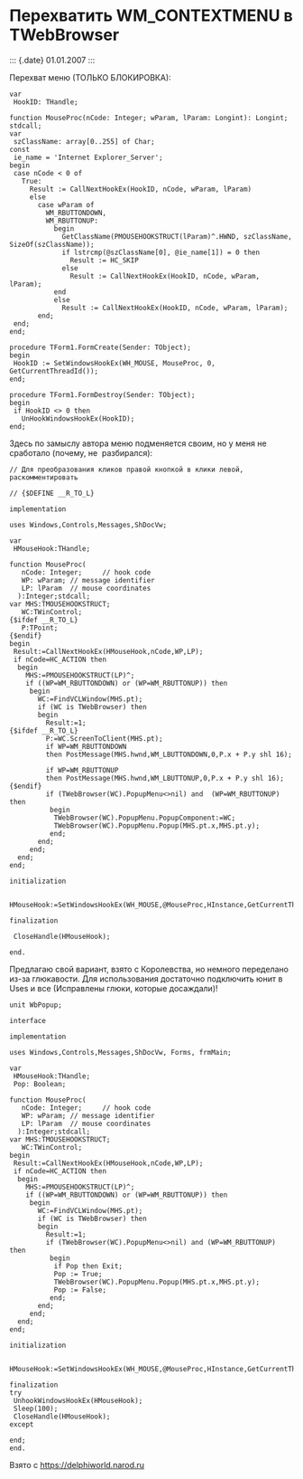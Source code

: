 Перехватить WM\_CONTEXTMENU в TWebBrowser
=========================================

::: {.date}
01.01.2007
:::

Перехват меню (ТОЛЬКО БЛОКИРОВКА):

    var
     HookID: THandle;
     
    function MouseProc(nCode: Integer; wParam, lParam: Longint): Longint; stdcall; 
    var 
     szClassName: array[0..255] of Char; 
    const 
     ie_name = 'Internet Explorer_Server'; 
    begin 
     case nCode < 0 of 
       True: 
         Result := CallNextHookEx(HookID, nCode, wParam, lParam) 
         else 
           case wParam of 
             WM_RBUTTONDOWN, 
             WM_RBUTTONUP: 
               begin 
                 GetClassName(PMOUSEHOOKSTRUCT(lParam)^.HWND, szClassName, SizeOf(szClassName)); 
                 if lstrcmp(@szClassName[0], @ie_name[1]) = 0 then 
                   Result := HC_SKIP 
                 else 
                   Result := CallNextHookEx(HookID, nCode, wParam, lParam); 
               end 
               else 
                 Result := CallNextHookEx(HookID, nCode, wParam, lParam); 
           end; 
     end; 
    end; 
     
    procedure TForm1.FormCreate(Sender: TObject); 
    begin 
     HookID := SetWindowsHookEx(WH_MOUSE, MouseProc, 0, GetCurrentThreadId()); 
    end; 
     
    procedure TForm1.FormDestroy(Sender: TObject); 
    begin 
     if HookID <> 0 then 
       UnHookWindowsHookEx(HookID); 
    end; 

Здесь по замыслу автора меню подменяется своим, но у меня не сработало
(почему, не  разбирался):

    // Для преобразования кликов правой кнопкой в клики левой,  раскомментировать
     
    // {$DEFINE __R_TO_L}
     
    implementation
     
    uses Windows,Controls,Messages,ShDocVw;
     
    var
     HMouseHook:THandle;
     
    function MouseProc(
       nCode: Integer;     // hook code
       WP: wParam; // message identifier
       LP: lParam  // mouse coordinates
      ):Integer;stdcall;
    var MHS:TMOUSEHOOKSTRUCT;
       WC:TWinControl;
    {$ifdef __R_TO_L}
       P:TPoint;
    {$endif}
    begin
     Result:=CallNextHookEx(HMouseHook,nCode,WP,LP);
     if nCode=HC_ACTION then
      begin
        MHS:=PMOUSEHOOKSTRUCT(LP)^;
        if ((WP=WM_RBUTTONDOWN) or (WP=WM_RBUTTONUP)) then
         begin
           WC:=FindVCLWindow(MHS.pt);
           if (WC is TWebBrowser) then
           begin
             Result:=1;
    {$ifdef __R_TO_L}
             P:=WC.ScreenToClient(MHS.pt);
             if WP=WM_RBUTTONDOWN 
             then PostMessage(MHS.hwnd,WM_LBUTTONDOWN,0,P.x + P.y shl 16);
     
             if WP=WM_RBUTTONUP 
             then PostMessage(MHS.hwnd,WM_LBUTTONUP,0,P.x + P.y shl 16);
    {$endif}
             if (TWebBrowser(WC).PopupMenu<>nil) and  (WP=WM_RBUTTONUP) then
              begin
               TWebBrowser(WC).PopupMenu.PopupComponent:=WC;
               TWebBrowser(WC).PopupMenu.Popup(MHS.pt.x,MHS.pt.y);
              end;
           end;
         end;
      end;
    end;
     
    initialization
     
     
    HMouseHook:=SetWindowsHookEx(WH_MOUSE,@MouseProc,HInstance,GetCurrentThreadID);
     
    finalization
     
     CloseHandle(HMouseHook);
     
    end.

Предлагаю свой вариант, взято с Королевства, но немного переделано из-за
глюкавости. Для использования достаточно подключить юнит в Uses и все
(Исправлены глюки, которые досаждали)!

    unit WbPopup;
     
    interface
     
    implementation
     
    uses Windows,Controls,Messages,ShDocVw, Forms, frmMain;
     
    var
     HMouseHook:THandle;
     Pop: Boolean;
     
    function MouseProc(
       nCode: Integer;     // hook code
       WP: wParam; // message identifier
       LP: lParam  // mouse coordinates
      ):Integer;stdcall;
    var MHS:TMOUSEHOOKSTRUCT;
       WC:TWinControl;
    begin
     Result:=CallNextHookEx(HMouseHook,nCode,WP,LP);
     if nCode=HC_ACTION then
      begin
        MHS:=PMOUSEHOOKSTRUCT(LP)^;
        if ((WP=WM_RBUTTONDOWN) or (WP=WM_RBUTTONUP)) then
         begin
           WC:=FindVCLWindow(MHS.pt);
           if (WC is TWebBrowser) then
           begin
             Result:=1;
             if (TWebBrowser(WC).PopupMenu<>nil) and (WP=WM_RBUTTONUP) then
              begin
               if Pop then Exit;
               Pop := True;
               TWebBrowser(WC).PopupMenu.Popup(MHS.pt.x,MHS.pt.y);
               Pop := False;
              end;
           end;
         end;
      end;
    end;
     
    initialization
     
     
    HMouseHook:=SetWindowsHookEx(WH_MOUSE,@MouseProc,HInstance,GetCurrentThreadID);
     
    finalization
    try
     UnhookWindowsHookEx(HMouseHook);
     Sleep(100);
     CloseHandle(HMouseHook);
    except
     
    end;
    end.

Взято с <https://delphiworld.narod.ru>
